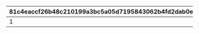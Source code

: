 |81c4eaccf26b48c210199a3bc5a05d7195843062b4fd2dab0eacdf0bc490ed87|c925df3785dd3f241027e85b37408e81c1db23bfd1ad189f885ae018fe39022c|46fadf41d2f683ba3ed48b97f59e0bcf85873dc4fe106e8b351ccdc836c32aa9|7cdd066d672e755d5e3d08100a3f5d4e827b71f4cc084e33539c704915d12aef|93318ec8f6b97549a34b596271d0d8dcaba6c7b9acbe52267fb9caf353906921|d799d53b2776d8f1fbc9e58925fb01ebc3675ba84e53a5df80d6ec9a80d7fdf5|96891fcb8c7ff15ad3e4fc7738d7760a968638fa9def919fbcf5bd9bda77a835|4e40d13b63b21300b972e9e2003b39aabdad5fc522526bb676ce4b9afac9bd7e|ad85cf42dd21752ac5abe7aa1f5fd2a19429dbdc4ce07917a26d3db623d5da44|88ff04ed4067506fd8c0f62dd46f360d2543f5dcbbcff772624ee1e412899303|0443e6f30c86f6695216242948fffba7653f08f81c16be70e6f7abcafcc84a30|311d732091a1911c6db84a1ce50551702e89702fb1ff28bcdccfaed869bb88ae|89dccd2ba475f1a1288c62ea496627c67f769a4aa736b466ed95eeb26a45a219|
| --- | --- | --- | --- | --- | --- | --- | --- | --- | --- | --- | --- | --- |
|1|2019/12/18 15:00:00|2019/12/22 15:00:00|2019/12/30 14:59:59|2019/12/29 14:59:59|2020/01/06 14:59:59|2015006|2015008|2015009|bgm_M300||bgm_M260||